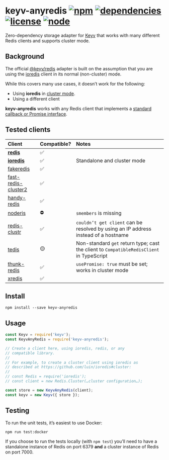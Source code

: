 # keyv-anyredis [![npm](https://img.shields.io/npm/v/keyv-anyredis.svg)](https://www.npmjs.com/package/keyv-anyredis) [![dependencies](https://img.shields.io/david/natesilva/keyv-anyredis.svg)](https://www.npmjs.com/package/keyv-anyredis) [![license](https://img.shields.io/github/license/natesilva/keyv-anyredis.svg)](https://github.com/natesilva/keyv-anyredis/blob/master/LICENSE) [![node](https://img.shields.io/node/v/keyv-anyredis.svg)](https://www.npmjs.com/package/p-ratelimit)

Zero-dependency storage adapter for [Keyv](https://github.com/lukechilds/keyv) that works with many different Redis clients and supports cluster mode.

## Background

The official [@keyv/redis](https://github.com/lukechilds/keyv-redis) adapter is built on the assumption that you are using the [ioredis](https://github.com/luin/ioredis) client in its normal (non-cluster) mode.

While this covers many use cases, it doesn’t work for the following:

- Using **ioredis** in [cluster mode](https://github.com/luin/ioredis#cluster).
- Using a different client

**keyv-anyredis** works with any Redis client that implements a [standard callback or Promise interface](src/compatible-redis-client.ts).

## Tested clients

| Client                                                              | Compatible? | Notes                                                                                    |
| :------------------------------------------------------------------ | :---------- | :--------------------------------------------------------------------------------------- |
| [**redis**](https://github.com/NodeRedis/node-redis)                | ✅          |                                                                                          |
| [**ioredis**](https://github.com/luin/ioredis)                      | ✅          | Standalone and cluster mode                                                              |
| [fakeredis](https://github.com/hdachev/fakeredis)                   | ✅          |                                                                                          |
| [fast-redis-cluster2](https://github.com/h0x91b/fast-redis-cluster) | ✅          |                                                                                          |
| [handy-redis](https://github.com/mmkal/handy-redis)                 | ✅          |                                                                                          |
| [noderis](https://github.com/wallneradam/noderis)                   | ⛔️         | `smembers` is missing                                                                    |
| [redis-clustr](https://github.com/gosquared/redis-clustr)           | ✅          | `couldn’t get client` can be resolved by using an IP address instead of a hostname       |
| [tedis](https://github.com/silkjs/tedis)                            | 🟡          | Non-standard `get` return type; cast the client to `CompatibleRedisClient` in TypeScript |
| [thunk-redis](https://github.com/thunks/thunk-redis)                | ✅          | `usePromise: true` must be set; works in cluster mode                                    |
| [xredis](https://github.com/razaellahi/xredis)                      | ✅          |                                                                                          |

## Install

```shell
npm install --save keyv-anyredis
```

## Usage

```javascript
const Keyv = require('keyv');
const KeyvAnyRedis = require('keyv-anyredis');

// Create a client here, using ioredis, redis, or any
// compatible library.
//
// For example, to create a cluster client using ioredis as
// described at https://github.com/luin/ioredis#cluster:
//
// const Redis = require('ioredis');
// const client = new Redis.Cluster(…cluster configuration…);

const store = new KeyvAnyRedis(client);
const keyv = new Keyv({ store });
```

## Testing

To run the unit tests, it’s easiest to use Docker:

```shell
npm run test:docker
```

If you choose to run the tests locally (with `npm test`) you’ll need to have a standalone instance of Redis on port 6379 **and** a cluster instance of Redis on port 7000.
